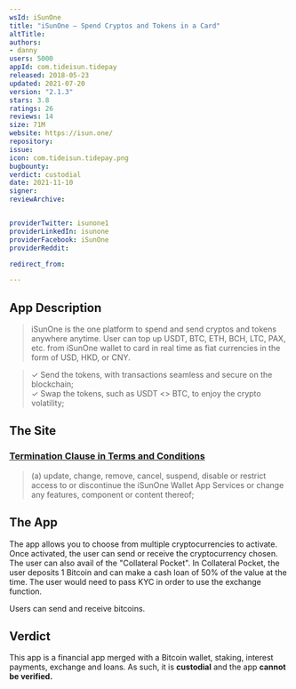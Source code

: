 ```yaml
---
wsId: iSunOne
title: "iSunOne – Spend Cryptos and Tokens in a Card"
altTitle:
authors:
- danny
users: 5000
appId: com.tideisun.tidepay
released: 2018-05-23
updated: 2021-07-20
version: "2.1.3"
stars: 3.8
ratings: 26
reviews: 14
size: 71M
website: https://isun.one/
repository:
issue:
icon: com.tideisun.tidepay.png
bugbounty:
verdict: custodial
date: 2021-11-10
signer:
reviewArchive:


providerTwitter: isunone1
providerLinkedIn: isunone
providerFacebook: iSunOne
providerReddit:

redirect_from:

---
```



## App Description

> iSunOne is the one platform to spend and send cryptos and tokens anywhere anytime. User can top up USDT, BTC, ETH, BCH, LTC, PAX, etc. from iSunOne wallet to card in real
time as fiat currencies in the form of USD, HKD, or CNY.

> ✓ Send the tokens, with transactions seamless and secure on the blockchain;<br>
> ✓ Swap the tokens, such as USDT <> BTC, to enjoy the crypto volatility;

## The Site

### [Termination Clause in Terms and Conditions](https://isun.one/tnc)

> (a) update, change, remove, cancel, suspend, disable or restrict access to or discontinue the iSunOne Wallet App Services or change any features, component or content thereof;

## The App

The app allows you to choose from multiple cryptocurrencies to activate. Once activated, the user can send or receive the cryptocurrency chosen. The user can also avail of the "Collateral Pocket". In Collateral Pocket, the user deposits 1 Bitcoin and can make a cash loan of 50% of the value at the time. The user would need to pass KYC in order to use the exchange function. 

Users can send and receive bitcoins.

## Verdict

This app is a financial app merged with a Bitcoin wallet, staking, interest payments, exchange and loans. As such, it is **custodial** and the app **cannot be verified.**
